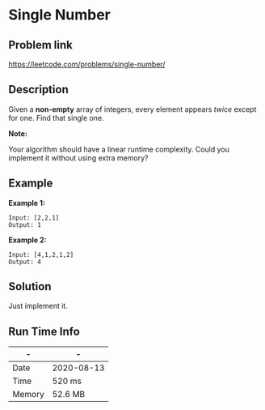 # Single Number

## Problem link
https://leetcode.com/problems/single-number/

## Description
Given a **non-empty** array of integers, every element appears *twice* except for one. Find that single one.

**Note:**

Your algorithm should have a linear runtime complexity. Could you implement it without using extra memory?

## Example

**Example 1:**

```
Input: [2,2,1]
Output: 1
```

**Example 2:**

```
Input: [4,1,2,1,2]
Output: 4
```

## Solution
Just implement it.


## Run Time Info

\- | \-
------------ | -------------
Date | 2020-08-13
Time |  520 ms
Memory | 52.6 MB
